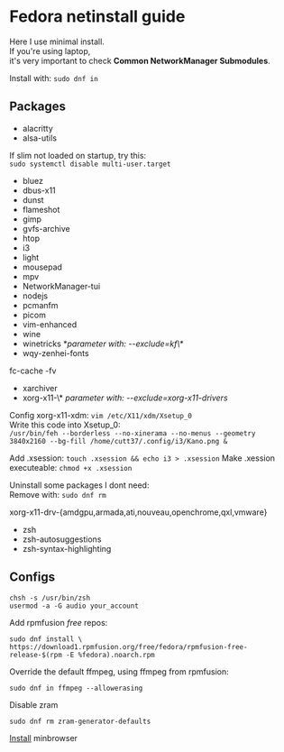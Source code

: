 # Fedora netinstall guide

Here I use minimal install.<br>
If you're using laptop,<br>
it's very important to check **Common NetworkManager Submodules**.

Install with: `sudo dnf in`

## Packages

- alacritty
- alsa-utils

If slim not loaded on startup, try this:<br>
`sudo systemctl disable multi-user.target`

- bluez
- dbus-x11
- dunst
- flameshot
- gimp
- gvfs-archive
- htop
- i3
- light
- mousepad
- mpv
- NetworkManager-tui
- nodejs
- pcmanfm
- picom
- vim-enhanced
- wine
- winetricks \**parameter with: --exclude=kf\\\**<br>
- wqy-zenhei-fonts

fc-cache -fv

- xarchiver
- xorg-x11-\\\* *parameter with: --exclude=xorg-x11-drivers*

Config xorg-x11-xdm: `vim /etc/X11/xdm/Xsetup_0`<br>
Write this code into Xsetup_0:<br>
`/usr/bin/feh --borderless --no-xinerama --no-menus --geometry 3840x2160 --bg-fill /home/cutt37/.config/i3/Kano.png &`

Add .xsession: `touch .xsession && echo i3 > .xsession`
Make .xession executeable: `chmod +x .xsession`


Uninstall some packages I dont need:<br>
Remove with: `sudo dnf rm`

xorg-x11-drv-{amdgpu,armada,ati,nouveau,openchrome,qxl,vmware}

- zsh
- zsh-autosuggestions
- zsh-syntax-highlighting

## Configs

```shell
chsh -s /usr/bin/zsh
usermod -a -G audio your_account
```

Add rpmfusion *free* repos:

```shell
sudo dnf install \
https://download1.rpmfusion.org/free/fedora/rpmfusion-free-release-$(rpm -E %fedora).noarch.rpm
```

Override the default ffmpeg, using ffmpeg from rpmfusion:

`sudo dnf in ffmpeg --allowerasing`

Disable zram

`sudo dnf rm zram-generator-defaults`

[Install](https://minbrowser.org/) minbrowser